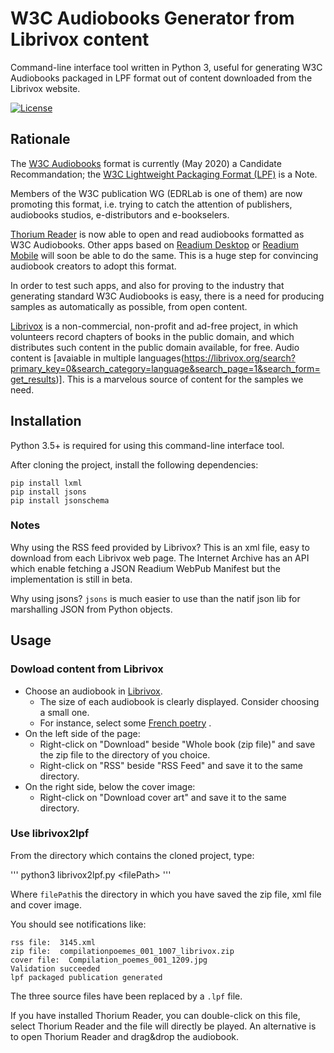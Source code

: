# W3C Audiobooks Generator from Librivox content

Command-line interface tool written in Python 3, useful for generating W3C Audiobooks packaged in LPF format out of content downloaded from the Librivox website. 

[![License](https://img.shields.io/badge/License-BSD%203--Clause-blue.svg)](/LICENSE)

## Rationale

The [W3C Audiobooks](https://www.w3.org/TR/audiobooks/) format is currently (May 2020) a Candidate Recommandation; the [W3C Lightweight Packaging Format (LPF)](https://www.w3.org/TR/lpf/) is a Note. 

Members of the W3C publication WG (EDRLab is one of them) are now promoting this format, i.e. trying to catch the attention of publishers, audiobooks studios, e-distributors and e-bookselers.

[Thorium Reader](https://www.edrlab.org/software/thorium-reader/) is now able to open and read audiobooks formatted as W3C Audiobooks. Other apps based on [Readium Desktop](https://www.edrlab.org/software/readium-desktop/) or [Readium Mobile](https://www.edrlab.org/software/readium-mobile/) will soon be able to do the same. This is a huge step for convincing audiobook creators to adopt this format.

In order to test such apps, and also for proving to the industry that generating standard W3C Audiobooks is easy, there is a need for producing samples as automatically as possible, from open content. 

[Librivox](https://librivox.org/) is a non-commercial, non-profit and ad-free project, in which volunteers record chapters of books in the public domain, and which distributes such content in the public domain available, for free. Audio content is [avaiable in multiple languages(https://librivox.org/search?primary_key=0&search_category=language&search_page=1&search_form=get_results)]. This is a marvelous source of content for the samples we need. 

## Installation

Python 3.5+ is required for using this command-line interface tool.

After cloning the project, install the following dependencies: 

```
pip install lxml
pip install jsons
pip install jsonschema
```

### Notes

Why using the RSS feed provided by Librivox? 
This is an xml file, easy to download from each Librivox web page. The Internet Archive has an API which enable fetching a JSON Readium WebPub Manifest but the implementation is still in beta.   

Why using jsons?
`jsons` is much easier to use than the natif json lib for marshalling JSON from Python objects. 

## Usage

### Dowload content from Librivox

* Choose an audiobook in [Librivox](https://librivox.org/). 
  * The size of each audiobook is clearly displayed. Consider choosing a small one.  
  * For instance, select some [French poetry](https://librivox.org/compilation-de-poemes-001-by-various/) .
* On the left side of the page:
  * Right-click on "Download" beside "Whole book (zip file)" and save the zip file to the directory of you choice.  
  * Right-click on "RSS" beside "RSS Feed" and save it to the same directory.
* On the right side, below the cover image:
  * Right-click on "Download cover art" and save it to the same directory.

### Use librivox2lpf

From the directory which contains the cloned project, type:

'''
python3 librivox2lpf.py &lt;filePath>
'''

Where `filePath`is the directory in which you have saved the zip file, xml file and cover image. 

You should see notifications like:

```
rss file:  3145.xml
zip file:  compilationpoemes_001_1007_librivox.zip
cover file:  Compilation_poemes_001_1209.jpg
Validation succeeded
lpf packaged publication generated
```

The three source files have been replaced by a `.lpf` file. 

If you have installed Thorium Reader, you can double-click on this file, select Thorium Reader and the file will directly be played. An alternative is to open Thorium Reader and drag&drop the audiobook.  








